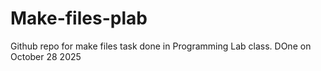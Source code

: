 # Make-files-plab
Github repo for make files task done in Programming Lab class. DOne on October 28 2025
